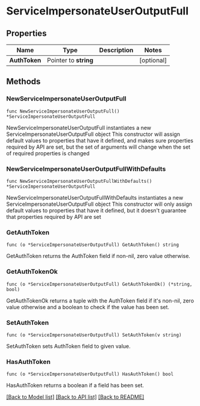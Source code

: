 # ServiceImpersonateUserOutputFull

## Properties

Name | Type | Description | Notes
------------ | ------------- | ------------- | -------------
**AuthToken** | Pointer to **string** |  | [optional] 

## Methods

### NewServiceImpersonateUserOutputFull

`func NewServiceImpersonateUserOutputFull() *ServiceImpersonateUserOutputFull`

NewServiceImpersonateUserOutputFull instantiates a new ServiceImpersonateUserOutputFull object
This constructor will assign default values to properties that have it defined,
and makes sure properties required by API are set, but the set of arguments
will change when the set of required properties is changed

### NewServiceImpersonateUserOutputFullWithDefaults

`func NewServiceImpersonateUserOutputFullWithDefaults() *ServiceImpersonateUserOutputFull`

NewServiceImpersonateUserOutputFullWithDefaults instantiates a new ServiceImpersonateUserOutputFull object
This constructor will only assign default values to properties that have it defined,
but it doesn't guarantee that properties required by API are set

### GetAuthToken

`func (o *ServiceImpersonateUserOutputFull) GetAuthToken() string`

GetAuthToken returns the AuthToken field if non-nil, zero value otherwise.

### GetAuthTokenOk

`func (o *ServiceImpersonateUserOutputFull) GetAuthTokenOk() (*string, bool)`

GetAuthTokenOk returns a tuple with the AuthToken field if it's non-nil, zero value otherwise
and a boolean to check if the value has been set.

### SetAuthToken

`func (o *ServiceImpersonateUserOutputFull) SetAuthToken(v string)`

SetAuthToken sets AuthToken field to given value.

### HasAuthToken

`func (o *ServiceImpersonateUserOutputFull) HasAuthToken() bool`

HasAuthToken returns a boolean if a field has been set.


[[Back to Model list]](../README.md#documentation-for-models) [[Back to API list]](../README.md#documentation-for-api-endpoints) [[Back to README]](../README.md)


